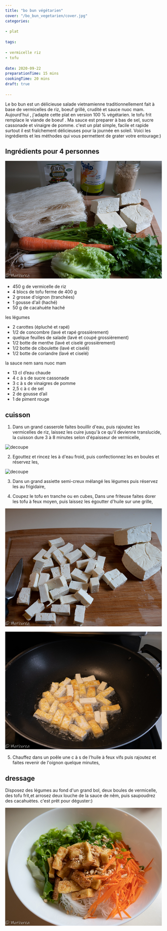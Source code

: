 ```yaml
---
title: "bo bun végétarien"
cover: "/bo_bun_vegetarien/cover.jpg"
categories:

- plat

tags:

- vermicelle riz
- tofu

date: 2020-09-22
preparationTime: 15 mins
cookingTime: 20 mins
draft: true

---
```

Le bo bun est un délicieuse salade vietnamienne traditionnellement fait à base de vermicelles de riz, boeuf grillé, crudité et sauce nuoc mam. 
Aujourd'hui , j'adapte cette plat en version 100 % végétarien. le tofu frit remplace le viande de boeuf . Ma sauce est preparer à bas de sel, sucre cassonade et vinaigre de pomme. 
c'est un plat simple, facile et rapide surtout il est fraîchement délicieuses pour la journée en soleil.
Voici les ingrédients et les méthodes qui vous permettent de grater votre entourage:)

 
<!--more--> 

## Ingrédients pour 4 personnes

![ingredient](01.jpg)

- 450 g de vermicelle de riz
- 4 blocs de tofu ferme de 400 g
- 2 grosse d'oignon (tranchées)
- 1 gousse d'ail (haché)
- 50 g de cacahuète haché

les légumes

- 2 carottes (épluché et rapé)
- 1/2 de concombre (lavé et rapé grossièrement)
- quelque feuilles de salade (lavé et coupé grossièrement)
- 1/2 botte de menthe (lavé et ciselé grossièrement)
- 1/2 botte de ciboulette (lavé et ciselé) 
- 1/2 botte de coriandre (lavé et ciselé)

la sauce nem sans nuoc mam

- 13 cl d’eau chaude
- 4 c à s de sucre cassonade
- 3 c à s de vinaigres de pomme
- 2,5 c à c de sel
- 2 de gousse d’ail
- 1 de piment rouge

## cuisson ##

1. Dans un grand casserole faites bouillir d'eau, puis rajoutez les vermicelles de riz, laissez les cuire jusqu'à ce qu'il devienne translucide, la cuisson dure 3 à 8 minutes selon d'épaisseur de vermicelle, 

![decoupe](02.jpg)

2. Egouttez et rincez les à d'eau froid, puis confectionnez les en boules et réservez les,

![decoupe](03.jpg)

3. Dans un grand assiette semi-creux mélangé les légumes puis réservez les au frigidaire,

4. Coupez le tofu en tranche ou en cubes, Dans une friteuse faites dorer les tofu à feux moyen, puis laissez les égoutter d'huile sur une grille,

![decoupe](04.jpg)

![decoupe](05.jpg)

5. Chauffez dans un poêle une c à s de l'huile à feux vifs puis rajoutez et faites revenir de l'oignon quelque minutes, 

## dressage ##

Disposez des légumes au fond d'un grand bol, deux boules de vermicelle, des tofu frit,et arrosez deux louche de la sauce de nêm, puis saupoudrez des cacahuètes. c'est prêt pour déguster:)  

![decoupe](06.jpg)